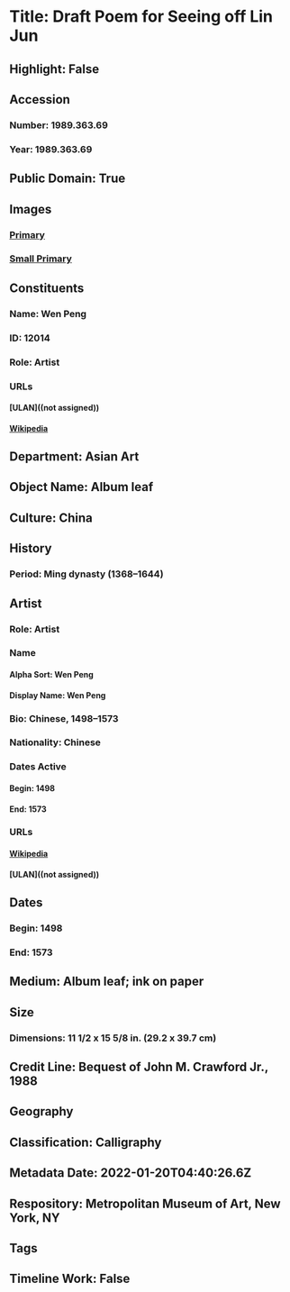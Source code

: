 # Title: Draft Poem for Seeing off Lin Jun
## Highlight: False
## Accession
### Number: 1989.363.69
### Year: 1989.363.69
## Public Domain: True
## Images
### [Primary](https://images.metmuseum.org/CRDImages/as/original/DP153902.jpg)
### [Small Primary](https://images.metmuseum.org/CRDImages/as/web-large/DP153902.jpg)
## Constituents
### Name: Wen Peng
### ID: 12014
### Role: Artist
### URLs
#### [ULAN]((not assigned))
#### [Wikipedia](https://www.wikidata.org/wiki/Q10300427)
## Department: Asian Art
## Object Name: Album leaf
## Culture: China
## History
### Period: Ming dynasty (1368–1644)
## Artist
### Role: Artist
### Name
#### Alpha Sort: Wen Peng
#### Display Name: Wen Peng
### Bio: Chinese, 1498–1573
### Nationality: Chinese
### Dates Active
#### Begin: 1498
#### End: 1573
### URLs
#### [Wikipedia](https://www.wikidata.org/wiki/Q10300427)
#### [ULAN]((not assigned))
## Dates
### Begin: 1498
### End: 1573
## Medium: Album leaf; ink on paper
## Size
### Dimensions: 11 1/2 x 15 5/8 in. (29.2 x 39.7 cm)
## Credit Line: Bequest of John M. Crawford Jr., 1988
## Geography
## Classification: Calligraphy
## Metadata Date: 2022-01-20T04:40:26.6Z
## Respository: Metropolitan Museum of Art, New York, NY
## Tags
## Timeline Work: False